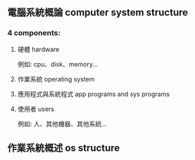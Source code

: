 
## 電腦系統概論 computer system structure

### 4 components:

1. 硬體 hardware

   例如: cpu、disk、memory...

2. 作業系統 operating system

3. 應用程式與系統程式 app programs and sys programs

4. 使用者 users

   例如: 人、其他機器、其他系統...

## 作業系統概述 os structure

